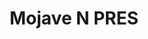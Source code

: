 ---
unit_code: "MOJA"
unit_name: "Mojave N PRES"
unit_type: "National Preserve"
nps_region: "Pacific West"
scalerank: 4
note: "null"
name: "Mojave N PRES"
featureclass: "National Park Service"
geojson: >-
  {"type":"Feature","properties":{},"geometry":{"type":"Polygon","coordinates":[[[-115.70320638020834,35.48095703125],[-115.71284993489584,35.548543294270836],[-115.61629231770834,35.587158203125],[-115.51969401041667,35.592000325520836],[-115.51969401041667,35.5244140625],[-115.57767740885417,35.51957194010417],[-115.57283528645834,35.505086263020836],[-115.62593587239584,35.495442708333336],[-115.69356282552084,35.4713134765625],[-115.70320638020834,35.48095703125]]]}}
number: 11
title: "Mojave N PRES"
---